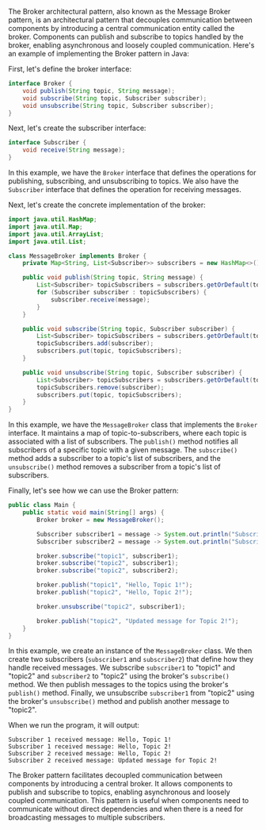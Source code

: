 The Broker architectural pattern, also known as the Message Broker pattern, is an architectural pattern that decouples communication between components by introducing a central communication entity called the broker. Components can publish and subscribe to topics handled by the broker, enabling asynchronous and loosely coupled communication. Here's an example of implementing the Broker pattern in Java:

First, let's define the broker interface:

```java
interface Broker {
    void publish(String topic, String message);
    void subscribe(String topic, Subscriber subscriber);
    void unsubscribe(String topic, Subscriber subscriber);
}
```

Next, let's create the subscriber interface:

```java
interface Subscriber {
    void receive(String message);
}
```

In this example, we have the `Broker` interface that defines the operations for publishing, subscribing, and unsubscribing to topics. We also have the `Subscriber` interface that defines the operation for receiving messages.

Next, let's create the concrete implementation of the broker:

```java
import java.util.HashMap;
import java.util.Map;
import java.util.ArrayList;
import java.util.List;

class MessageBroker implements Broker {
    private Map<String, List<Subscriber>> subscribers = new HashMap<>();

    public void publish(String topic, String message) {
        List<Subscriber> topicSubscribers = subscribers.getOrDefault(topic, new ArrayList<>());
        for (Subscriber subscriber : topicSubscribers) {
            subscriber.receive(message);
        }
    }

    public void subscribe(String topic, Subscriber subscriber) {
        List<Subscriber> topicSubscribers = subscribers.getOrDefault(topic, new ArrayList<>());
        topicSubscribers.add(subscriber);
        subscribers.put(topic, topicSubscribers);
    }

    public void unsubscribe(String topic, Subscriber subscriber) {
        List<Subscriber> topicSubscribers = subscribers.getOrDefault(topic, new ArrayList<>());
        topicSubscribers.remove(subscriber);
        subscribers.put(topic, topicSubscribers);
    }
}
```

In this example, we have the `MessageBroker` class that implements the `Broker` interface. It maintains a map of topic-to-subscribers, where each topic is associated with a list of subscribers. The `publish()` method notifies all subscribers of a specific topic with a given message. The `subscribe()` method adds a subscriber to a topic's list of subscribers, and the `unsubscribe()` method removes a subscriber from a topic's list of subscribers.

Finally, let's see how we can use the Broker pattern:

```java
public class Main {
    public static void main(String[] args) {
        Broker broker = new MessageBroker();

        Subscriber subscriber1 = message -> System.out.println("Subscriber 1 received message: " + message);
        Subscriber subscriber2 = message -> System.out.println("Subscriber 2 received message: " + message);

        broker.subscribe("topic1", subscriber1);
        broker.subscribe("topic2", subscriber1);
        broker.subscribe("topic2", subscriber2);

        broker.publish("topic1", "Hello, Topic 1!");
        broker.publish("topic2", "Hello, Topic 2!");

        broker.unsubscribe("topic2", subscriber1);

        broker.publish("topic2", "Updated message for Topic 2!");
    }
}
```

In this example, we create an instance of the `MessageBroker` class. We then create two subscribers (`subscriber1` and `subscriber2`) that define how they handle received messages. We subscribe `subscriber1` to "topic1" and "topic2" and `subscriber2` to "topic2" using the broker's `subscribe()` method. We then publish messages to the topics using the broker's `publish()` method. Finally, we unsubscribe `subscriber1` from "topic2" using the broker's `unsubscribe()` method and publish another message to "topic2".

When we run the program, it will output:



```
Subscriber 1 received message: Hello, Topic 1!
Subscriber 1 received message: Hello, Topic 2!
Subscriber 2 received message: Hello, Topic 2!
Subscriber 2 received message: Updated message for Topic 2!
```

The Broker pattern facilitates decoupled communication between components by introducing a central broker. It allows components to publish and subscribe to topics, enabling asynchronous and loosely coupled communication. This pattern is useful when components need to communicate without direct dependencies and when there is a need for broadcasting messages to multiple subscribers.